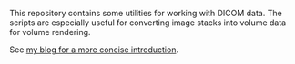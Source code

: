 This repository contains some utilities for working with DICOM data. The
scripts are especially useful for converting image stacks into volume
data for volume rendering.

See [my blog for a more concise introduction](http://bastian.rieck.ru/blog/posts/2014/dicom_utilities).

